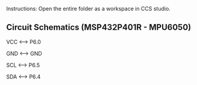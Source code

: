Instructions:
          Open the entire folder as a workspace in CCS studio.

Circuit Schematics (MSP432P401R - MPU6050)
-----
VCC <--> P6.0

GND <--> GND

SCL <--> P6.5

SDA <--> P6.4
